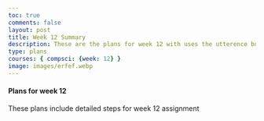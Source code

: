 ```yaml
---
toc: true
comments: false
layout: post
title: Week 12 Summary
description: These are the plans for week 12 with uses the utterence bot
type: plans
courses: { compsci: {week: 12} }
image: images/erfef.webp
---
```



#### Plans for week 12
These plans include detailed steps for week 12 assignment

<script src="https://utteranc.es/client.js"
    repo="srivaidyas/student2.0"
    issue-term="pathname"
    label="comments"
    theme="github-light"
    crossorigin="anonymous"
    async>
</script>


